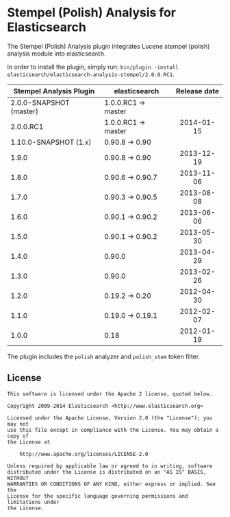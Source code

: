 Stempel (Polish) Analysis for Elasticsearch
==================================

The Stempel (Polish) Analysis plugin integrates Lucene stempel (polish) analysis module into elasticsearch.

In order to install the plugin, simply run: `bin/plugin -install elasticsearch/elasticsearch-analysis-stempel/2.0.0.RC1`.

|   Stempel Analysis Plugin  |    elasticsearch    | Release date |
|----------------------------|---------------------|:------------:|
| 2.0.0-SNAPSHOT (master)    | 1.0.0.RC1 -> master |              |
| 2.0.0.RC1                  | 1.0.0.RC1 -> master |  2014-01-15  |
| 1.10.0-SNAPSHOT (1.x)      | 0.90.8 -> 0.90      |              |
| 1.9.0                      | 0.90.8 -> 0.90      |  2013-12-19  |
| 1.8.0                      | 0.90.6 -> 0.90.7    |  2013-11-06  |
| 1.7.0                      | 0.90.3 -> 0.90.5    |  2013-08-08  |
| 1.6.0                      | 0.90.1 -> 0.90.2    |  2013-06-06  |
| 1.5.0                      | 0.90.1 -> 0.90.2    |  2013-05-30  |
| 1.4.0                      | 0.90.0              |  2013-04-29  |
| 1.3.0                      | 0.90.0              |  2013-02-26  |
| 1.2.0                      | 0.19.2 -> 0.20      |  2012-04-30  |
| 1.1.0                      | 0.19.0 -> 0.19.1    |  2012-02-07  |
| 1.0.0                      | 0.18                |  2012-01-19  |

The plugin includes the `polish` analyzer and `polish_stem` token filter.

License
-------

    This software is licensed under the Apache 2 license, quoted below.

    Copyright 2009-2014 Elasticsearch <http://www.elasticsearch.org>

    Licensed under the Apache License, Version 2.0 (the "License"); you may not
    use this file except in compliance with the License. You may obtain a copy of
    the License at

        http://www.apache.org/licenses/LICENSE-2.0

    Unless required by applicable law or agreed to in writing, software
    distributed under the License is distributed on an "AS IS" BASIS, WITHOUT
    WARRANTIES OR CONDITIONS OF ANY KIND, either express or implied. See the
    License for the specific language governing permissions and limitations under
    the License.
